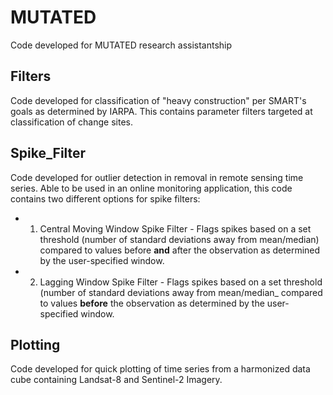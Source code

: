 # MUTATED
Code developed for MUTATED research assistantship

## Filters
Code developed for classification of "heavy construction" per SMART's goals as determined by IARPA.  This contains parameter filters targeted at classification of change sites.

## Spike_Filter
Code developed for outlier detection in removal in remote sensing time series.  Able to be used in an online monitoring application, this code contains two different options for spike filters:
* 1. Central Moving Window Spike Filter - Flags spikes based on a set threshold (number of standard deviations away from mean/median) compared to values before **and** after the observation as determined by the user-specified window.
* 2. Lagging Window Spike Filter - Flags spikes based on a set threshold (number of standard deviations away from mean/median_ compared to values **before** the observation as determined by the user-specified window.

## Plotting
Code developed for quick plotting of time series from a harmonized data cube containing Landsat-8 and Sentinel-2 Imagery.
